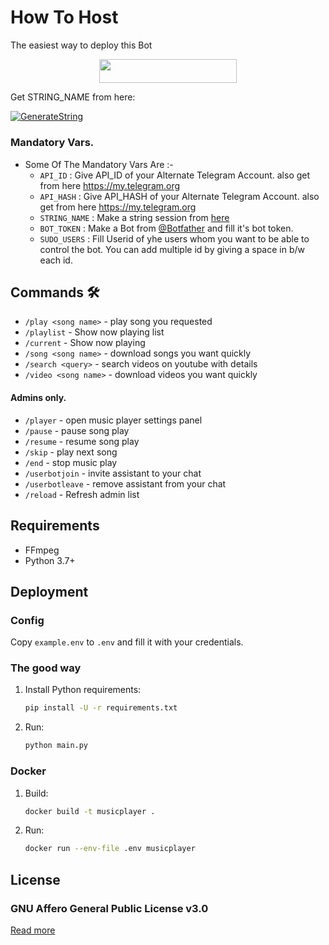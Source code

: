 # How To Host
The easiest way to deploy this Bot
<p align="center"><a href="https://heroku.com/deploy?template=https://github.com/tofikdn/TDMusicBot"> <img src="https://img.shields.io/badge/Deploy%20To%20Heroku-red?style=for-the-badge&logo=heroku" width="220" height="38.45"/></a></p>

Get STRING_NAME from here:

[![GenerateString](https://img.shields.io/badge/repl.it-generateString-yellowgreen)](https://replit.com/@tofikdn/stringsession#main.py)

### Mandatory Vars.

- Some Of The Mandatory Vars Are :-
   - `API_ID` :  Give API_ID of your Alternate Telegram Account. also get from here https://my.telegram.org
   - `API_HASH` :  Give API_HASH of your Alternate Telegram Account. also get from here https://my.telegram.org
   - `STRING_NAME` :  Make a string session from [here](https://replit.com/@tofikdn/stringsession)
   - `BOT_TOKEN` :  Make a Bot from [@Botfather](https://t.me/botfather) and fill it's bot token.
   - `SUDO_USERS` :  Fill Userid of yhe users whom you want to be able to control the bot. You can add multiple id by giving a space in b/w each id.







## Commands 🛠

- `/play <song name>` - play song you requested
- `/playlist` - Show now playing list
- `/current` - Show now playing
- `/song <song name>` - download songs you want quickly
- `/search <query>` - search videos on youtube with details
- `/video <song name>` - download videos you want quickly

#### Admins only.
- `/player` - open music player settings panel
- `/pause` - pause song play
- `/resume` - resume song play
- `/skip` - play next song
- `/end` - stop music play
- `/userbotjoin` - invite assistant to your chat
- `/userbotleave` - remove assistant from your chat
- `/reload` - Refresh admin list

## Requirements

- FFmpeg
- Python 3.7+

## Deployment

### Config

Copy `example.env` to `.env` and fill it with your credentials.

### The good way

1. Install Python requirements:
   ```bash
   pip install -U -r requirements.txt
   ```
2. Run:
   ```bash
   python main.py
   ```

### Docker

1. Build:
   ```bash
   docker build -t musicplayer .
   ```
2. Run:
   ```bash
   docker run --env-file .env musicplayer
   ```

## License

### GNU Affero General Public License v3.0

[Read more](http://www.gnu.org/licenses/#AGPL)
